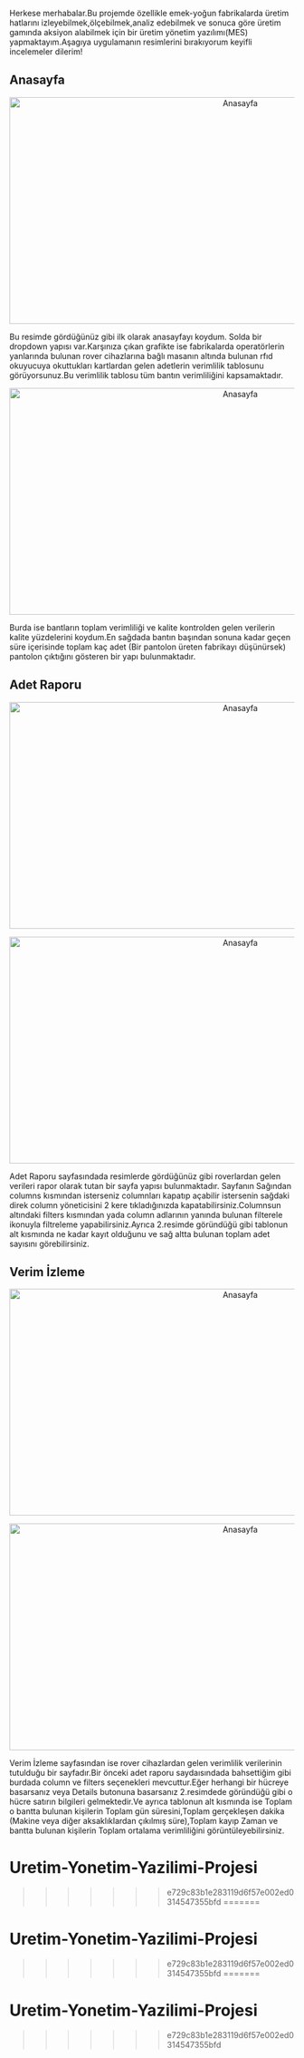 Herkese merhabalar.Bu projemde özellikle emek-yoğun fabrikalarda üretim hatlarını izleyebilmek,ölçebilmek,analiz edebilmek ve sonuca göre üretim gamında aksiyon alabilmek için bir üretim yönetim yazılımı(MES) yapmaktayım.Aşagıya uygulamanın resimlerini bırakıyorum keyifli incelemeler dilerim!

## Anasayfa

<p align="center"><a href="#" target="_blank"><img src="https://github.com/YunusEmreZENGIN/ip-2/blob/main/images/Ekran%20g%C3%B6r%C3%BCnt%C3%BCs%C3%BC%202025-01-03%20123750.png" width="800" height="400" alt="Anasayfa"></a></p>

Bu resimde gördüğünüz gibi ilk olarak anasayfayı koydum. Solda bir dropdown yapısı var.Karşınıza çıkan grafikte ise fabrikalarda operatörlerin yanlarında bulunan rover cihazlarına bağlı masanın altında bulunan rfıd okuyucuya okuttukları kartlardan gelen adetlerin verimlilik tablosunu görüyorsunuz.Bu verimlilik tablosu tüm bantın verimliliğini kapsamaktadır. 

<p align="center"><a href="#" target="_blank"><img src="https://github.com/YunusEmreZENGIN/ip-2/blob/main/images/Ekran%20g%C3%B6r%C3%BCnt%C3%BCs%C3%BC%202025-01-03%20123758.png" width="800" height="400" alt="Anasayfa"></a></p>

Burda ise bantların toplam verimliliği ve kalite kontrolden gelen verilerin kalite yüzdelerini koydum.En sağdada bantın başından sonuna kadar geçen süre içerisinde toplam kaç adet (Bir pantolon üreten fabrikayı düşünürsek) pantolon çıktığını gösteren bir yapı bulunmaktadır.
## Adet Raporu
<p align="center"><a href="#" target="_blank"><img src="https://github.com/YunusEmreZENGIN/ip-2/blob/main/images/Ekran%20g%C3%B6r%C3%BCnt%C3%BCs%C3%BC%202025-01-03%20123816.png" width="800" height="400" alt="Anasayfa"></a></p>
<p align="center"><a href="#" target="_blank"><img src="https://github.com/YunusEmreZENGIN/ip-2/blob/main/images/Ekran%20g%C3%B6r%C3%BCnt%C3%BCs%C3%BC%202025-01-03%20123824.png" width="800" height="400" alt="Anasayfa"></a></p>
Adet Raporu sayfasındada resimlerde gördüğünüz gibi roverlardan gelen verileri rapor olarak tutan bir sayfa yapısı bulunmaktadır.
Sayfanın Sağından columns kısmından isterseniz columnları kapatıp açabilir istersenin sağdaki direk column yöneticisini 2 kere tıkladığınızda kapatabilirsiniz.Columnsun altındaki filters kısmından yada column adlarının yanında bulunan filterele ikonuyla filtreleme yapabilirsiniz.Ayrıca 2.resimde göründüğü gibi tablonun alt kısmında ne kadar kayıt olduğunu ve sağ altta bulunan toplam adet sayısını görebilirsiniz.

## Verim İzleme

<p align="center"><a href="#" target="_blank"><img src="https://github.com/YunusEmreZENGIN/ip-2/blob/main/images/Ekran%20g%C3%B6r%C3%BCnt%C3%BCs%C3%BC%202025-01-03%20123838.png" width="800" height="400" alt="Anasayfa"></a></p>
<p align="center"><a href="#" target="_blank"><img src="https://github.com/YunusEmreZENGIN/ip-2/blob/main/images/Ekran%20g%C3%B6r%C3%BCnt%C3%BCs%C3%BC%202025-01-03%20123849.png" width="800" height="400" alt="Anasayfa"></a></p>

Verim İzleme sayfasından ise rover cihazlardan gelen verimlilik verilerinin tutulduğu bir sayfadır.Bir önceki adet raporu saydaısındada bahsettiğim gibi burdada column ve filters seçenekleri mevcuttur.Eğer herhangi bir hücreye basarsanız veya Details butonuna basarsanız 2.resimdede göründüğü gibi o hücre satırın bilgileri gelmektedir.Ve ayrıca tablonun alt kısmında ise Toplam o bantta bulunan kişilerin Toplam gün süresini,Toplam gerçekleşen dakika (Makine veya diğer aksaklıklardan çıkılmış süre),Toplam kayıp Zaman ve bantta bulunan kişilerin Toplam ortalama verimliliğini görüntüleyebilirsiniz.

# Uretim-Yonetim-Yazilimi-Projesi
>>>>>>> e729c83b1e283119d6f57e002ed0314547355bfd
=======
# Uretim-Yonetim-Yazilimi-Projesi
>>>>>>> e729c83b1e283119d6f57e002ed0314547355bfd
=======
# Uretim-Yonetim-Yazilimi-Projesi
>>>>>>> e729c83b1e283119d6f57e002ed0314547355bfd
